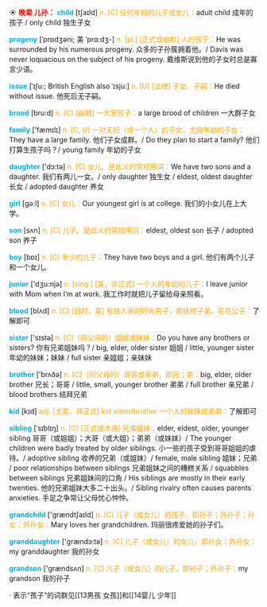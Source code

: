 ☀ <font color="red">**晚辈 儿孙：**</font>
<font color="sky blue">**child**</font> [tʃaɪld] 
<font color="orange">n. [C] 任何年龄的儿子或女儿：</font>adult child 成年的孩子 / only child 独生子女
           
<font color="sky blue">**progeny**</font> [ˈprɒdʒəni; 美 ˈprɑ:dʒ-]
<font color="orange">n. [pl.] [正式或幽默] 人的孩子：</font>He was surrounded by his numerous progeny. 众多的子孙簇拥着他。/ Davis was never loquacious on the subject of his progeny. 戴维斯说到他的子女时总是寡言少语。
           
<font color="sky blue">**issue**</font> [ˈɪʃu:; British English also ˈɪsju:]
<font color="orange">n. [U] [法律] 子女、子嗣：</font>He died without issue. 他死后无子嗣。           

<font color="sky blue">**brood**</font> [bru:d]
<font color="orange">n. [C] [幽默] 一大家孩子：</font>a large brood of children 一大群子女
 
<font color="sky blue">**family**</font> ['fæmɪlɪ] 
<font color="orange">n. [C, U] 一对夫妇（或一个人）的子女，尤指年幼的子女：</font>They have a large family. 他们子女成群。/ Do they plan to start a family? 他们打算生孩子吗？/ young family 年幼的子女

<font color="sky blue">**daughter**</font> ['dɔ:tə] 
<font color="orange">n. [C] 女儿。是此义的常规用词：</font>We have two sons and a daughter. 我们有两儿一女。/ only daughter 独生女 / eldest, oldest daughter 长女 / adopted daughter 养女

<font color="sky blue">**girl**</font> [ɡə:l] 
<font color="orange">n. [C] 女儿：</font>Our youngest girl is at college. 我们的小女儿在上大学。

<font color="sky blue">**son**</font> [sʌn] 
<font color="orange">n. [C] 儿子。是此义的常规用词：</font>eldest, oldest son 长子 / adopted son 养子

<font color="sky blue">**boy**</font> [bɒɪ] 
<font color="orange">n. [C] 年少的儿子：</font>They have two boys and a girl. 他们有两个儿子和一个女儿。

<font color="sky blue">**junior**</font> ['dӡu:njə] 
<font color="orange">n. [sing.] [美，非正式] 一个人的年幼的儿子：</font>I leave junior with Mom when I’m at work. 我工作时就把儿子留给母亲照看。

<font color="sky blue">**blood**</font> [blʌd] 
<font color="orange">n. [C] [旧时，英] 有钱人家的时尚男子，即纨绔子弟，花花公子：</font>了解即可

<font color="sky blue">**sister**</font> ['sɪstə] 
<font color="orange">n. [C]（同父母的）姐姐或妹妹：</font>Do you have any brothers or sisters? 你有兄弟姐妹吗？/ big, elder, older sister 姐姐 / little, younger sister 年幼的妹妹；妹妹 / full sister 亲姐姐；亲妹妹

<font color="sky blue">**brother**</font> ['brʌðə] 
<font color="orange">n. [C]（同父母的）哥哥或弟弟，即兄；弟：</font>big, elder, older brother 兄长；哥哥 / little, small, younger brother 弟弟 / full brother 亲兄弟 / blood brothers 结拜兄弟

<font color="sky blue">**kid**</font> [kɪd] 
<font color="orange">adj. [尤美，非正式] kid sister/brother 一个人的妹妹或弟弟：</font>了解即可
           
<font color="sky blue">**sibling**</font> [ˈsɪblɪŋ]
<font color="orange">n. [C] [正式或术语] 兄弟姐妹：</font>elder, eldest, older, younger sibling 哥哥（或姐姐）；大哥（或大姐）；弟弟（或妹妹）/ The younger children were badly treated by older siblings. 小一些的孩子受到哥哥姐姐的虐待。/ adoptive sibling 收养的兄弟（或姐妹）/ female, male sibling 姐妹；兄弟 / poor relationships between siblings 兄弟姐妹之间的糟糕关系 / squabbles between siblings 兄弟姐妹间的口角 / His siblings are mostly in their early twenties. 他的兄弟姐妹大多二十出头。/ Sibling rivalry often causes parents anxieties. 手足之争常让父母忧心忡忡。

<font color="sky blue">**grandchild**</font> ['ɡrændtʃaɪld] 
<font color="orange">n. [C] 儿子（或女儿）的孩子，即孙子；外孙子；孙女；外孙女：</font>Mary loves her grandchildren. 玛丽很疼爱她的孙子们。

<font color="sky blue">**granddaughter**</font> ['ɡrændɔ:tə] 
<font color="orange">n. [C] 儿子（或女儿）的女儿，即孙女；外孙女：</font>my granddaughter 我的孙女

<font color="sky blue">**grandson**</font> ['ɡrændsʌn] 
<font color="orange">n. [C] 儿子（或女儿）的儿子，即孙子；外孙子：</font>my grandson 我的孙子

· 表示“孩子”的词群见[[13男孩 女孩]]和[[14婴儿 少年]]

